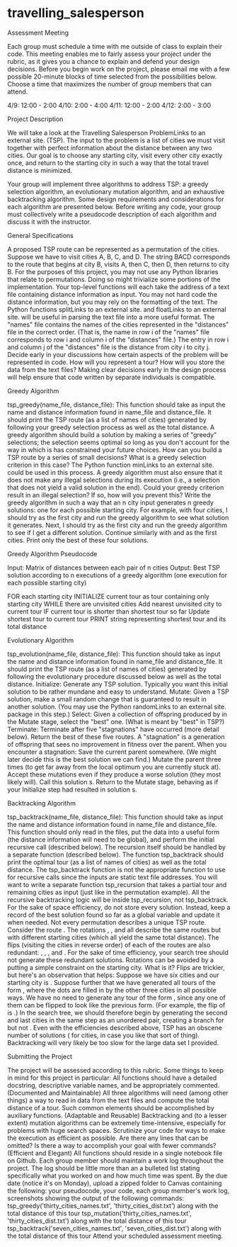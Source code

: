 # travelling_salesperson
Assessment Meeting

Each group must schedule a time with me outside of class to explain their code. This meeting enables me to fairly assess your project under the rubric, as it gives you a chance to explain and defend your design decisions. Before you begin work on the project, please email me with a few possible 20-minute blocks of time selected from the possibilities below. Choose a time that maximizes the number of group members that can attend.

4/9: 12:00 - 2:00
4/10: 2:00 - 4:00
4/11: 12:00 - 2:00
4/12: 2:00 - 3:00
 

Project Description

We will take a look at the Travelling Salesperson ProblemLinks to an external site. (TSP). The input to the problem is a list of cities we must visit together with perfect information about the distance between any two cities. Our goal is to choose any starting city, visit every other city exactly once, and return to the starting city in such a way that the total travel distance is minimized.

Your group will implement three algorithms to address TSP: a greedy selection algorithm, an evolutionary mutation algorithm, and an exhaustive backtracking algorithm. Some design requirements and considerations for each algorithm are presented below. Before writing any code, your group must collectively write a pseudocode description of each algorithm and discuss it with the instructor.

 

General Specifications

A proposed TSP route can be represented as a permutation of the cities. Suppose we have to visit cities A, B, C, and D. The string BACD corresponds to the route that begins at city B, visits A, then C, then D, then returns to city B.
For the purposes of this project, you may not use any Python libraries that relate to permutations. Doing so might trivialize some portions of the implementation.
Your top-level functions will each take the address of a text file containing distance information as input. You may not hard code the distance information, but you may rely on the formatting of the text. The Python functions splitLinks to an external site. and floatLinks to an external site. will be useful in parsing the text file into a more useful format.
The "names" file contains the names of the cities represented in the "distances" file in the correct order. (That is, the name in row i of the "names" file corresponds to row i and column i of the "distances" file.)
The entry in row i and column j of the "distances" file is the distance from city i to city j.
Decide early in your discussions how certain aspects of the problem will be represented in code. How will you represent a tour? How will you store the data from the text files? Making clear decisions early in the design process will help ensure that code written by separate individuals is compatible.
 

Greedy Algorithm

tsp_greedy(name_file, distance_file): This function should take as input the name and distance information found in name_file and distance_file. It should print the TSP route (as a list of names of cities) generated by following your greedy selection process as well as the total distance.
A greedy algorithm should build a solution by making a series of "greedy" selections; the selection seems optimal so long as you don't account for the way in which is has constrained your future choices. How can you build a TSP route by a series of small decisions? What is a greedy selection criterion in this case? The Python function minLinks to an external site. could be used in this process.
A greedy algorithm must also ensure that it does not make any illegal selections during its execution (i.e., a selection that does not yield a valid solution in the end). Could your greedy criterion result in an illegal selection? If so, how will you prevent this?
Write the greedy algorithm in such a way that an n city input generates n greedy solutions: one for each possible starting city. For example, with four cities, I should try 
 as the first city and run the greedy algorithm to see what solution it generates. Next, I should try 
 as the first city and run the greedy algorithm to see if I get a different solution. Continue similarly with 
 and 
 as the first cities. Print only the best of these four solutions.
 

Greedy Algorithm Pseudocode

Input: Matrix of distances between each pair of n cities
Output: Best TSP solution according to n executions of a greedy algorithm (one execution for each possible starting city)

FOR each starting city
    INITIALIZE current tour as tour containing only starting city
    WHILE there are unvisited cities
        Add nearest unvisited city to current tour
    IF current tour is shorter than shortest tour so far
        Update shortest tour to current tour
PRINT string representing shortest tour and its total distance

 

Evolutionary Algorithm

tsp_evolution(name_file, distance_file): This function should take as input the name and distance information found in name_file and distance_file. It should print the TSP route (as a list of names of cities) generated by following the evolutionary procedure discussed below as well as the total distance.
Initialize: Generate any TSP solution. Typically you want this initial solution to be rather mundane and easy to understand.
Mutate: Given a TSP solution, make a small random change that is guaranteed to result in another solution. (You may use the Python randomLinks to an external site. package in this step.)
Select: Given a collection of offspring produced by in the Mutate stage, select the "best" one. (What is meant by "best" in TSP?)
Terminate: Terminate after five "stagnations" have occurred (more detail below). Return the best of these five routes.
A "stagnation" is a generation of offspring that sees no improvement in fitness over the parent. When you encounter a stagnation:
Save the current parent somewhere. (We might later decide this is the best solution we can find.)
Mutate the parent three times (to get far away from the local optimum you are currently stuck at). Accept these mutations even if they produce a worse solution (they most likely will). Call this solution s.
Return to the Mutate stage, behaving as if your Initialize step had resulted in solution s.
 

Backtracking Algorithm

tsp_backtrack(name_file, distance_file): This function should take as input the name and distance information found in name_file and distance_file. This function should only read in the files, put the data into a useful form (the distance information will need to be global), and perform the initial recursive call (described below). The recursion itself should be handled by a separate function (described below). The function tsp_backtrack should print the optimal tour (as a list of names of cities) as well as the total distance.
The tsp_backtrack function is not the appropriate function to use for recursive calls since the inputs are static text file addresses. You will want to write a separate function tsp_recursion that takes a partial tour and remaining cities as input (just like in the permutation example). All the recursive backtracking logic will be inside tsp_recursion, not tsp_backtrack.
For the sake of space efficiency, do not store every solution. Instead, keep a record of the best solution found so far as a global variable and update it when needed.
Not every permutation describes a unique TSP route. Consider the route 
. The rotations 
, 
, and 
 all describe the same routes but with different starting cities (which all yield the same total distance). The flips (visiting the cities in reverse order) of each of the routes are also redundant: 
, 
, 
, and 
. For the sake of time efficiency, your search tree should not generate these redundant solutions.
Rotations can be avoided by a putting a simple constraint on the starting city. What is it?
Flips are trickier, but here's an observation that helps: Suppose we have six cities and our starting city is 
. Suppose further that we have generated all tours of the form 
, where the dots are filled in by the other three cities in all possible ways. We have no need to generate any tour of the form 
, since any one of them can be flipped to look like the previous form. (For example, the flip of 
 is 
.) In the search tree, we should therefore begin by generating the second and last cities in the same step as an unordered pair, creating a branch for 
 but not 
.
Even with the efficiencies described above, TSP has an obscene number of solutions (
 for 
 cities, in case you like that sort of thing). Backtracking will very likely be too slow for the large data set I provided.
 

Submitting the Project

The project will be assessed according to this rubric. Some things to keep in mind for this project in particular:
All functions should have a detailed docstring, descriptive variable names, and be appropriately commented. (Documented and Maintainable)
All three algorithms will need (among other things) a way to read in data from the text files and compute the total distance of a tour. Such common elements should be accomplished by auxiliary functions. (Adaptable and Reusable)
Backtracking and (to a lesser extent) mutation algorithms can be extremely time-intensive, especially for problems with huge search spaces. Scrutinize your code for ways to make the execution as efficient as possible. Are there any lines that can be omitted? Is there a way to accomplish your goal with fewer commands? (Efficient and Elegant)
All functions should reside in a single notebook file on Github.
Each group member should maintain a work log throughout the project. The log should be little more than an a bulleted list stating specifically what you worked on and how much time was spent.
By the due date (notice it's on Monday), upload a zipped folder to Canvas containing the following:
your pseudocode,
your code,
each group member's work log,
screenshots showing the output of the following commands:
tsp_greedy('thirty_cities_names.txt', 'thirty_cities_dist.txt') along with the total distance of this tour
tsp_mutation('thirty_cities_names.txt', 'thirty_cities_dist.txt') along with the total distance of this tour
tsp_backtrack('seven_cities_names.txt', 'seven_cities_dist.txt') along with the total distance of this tour
Attend your scheduled assessment meeting.